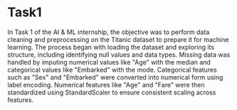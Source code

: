 # Task1
In Task 1 of the AI & ML internship, the objective was to perform data cleaning and preprocessing on the Titanic dataset to prepare it for machine learning. The process began with loading the dataset and exploring its structure, including identifying null values and data types. Missing data was handled by imputing numerical values like "Age" with the median and categorical values like "Embarked" with the mode. Categorical features such as "Sex" and "Embarked" were converted into numerical form using label encoding. Numerical features like "Age" and "Fare" were then standardized using StandardScaler to ensure consistent scaling across features.
